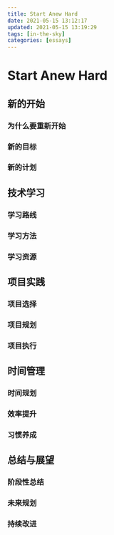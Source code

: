 ```yaml
---
title: Start Anew Hard
date: 2021-05-15 13:12:17
updated: 2021-05-15 13:19:29
tags: [in-the-sky]
categories: [essays]
---
```


# Start Anew Hard

## 新的开始

### 为什么要重新开始

### 新的目标

### 新的计划

## 技术学习

### 学习路线

### 学习方法

### 学习资源

## 项目实践

### 项目选择

### 项目规划

### 项目执行

## 时间管理

### 时间规划

### 效率提升

### 习惯养成

## 总结与展望

### 阶段性总结

### 未来规划

### 持续改进 